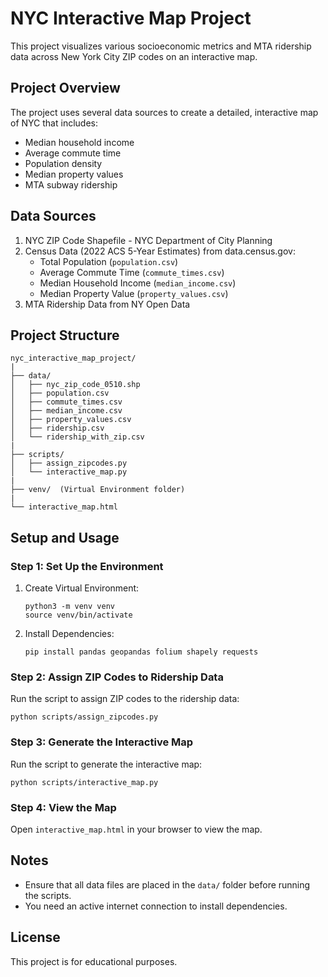 # NYC Interactive Map Project

This project visualizes various socioeconomic metrics and MTA ridership data across New York City ZIP codes on an interactive map.

## Project Overview

The project uses several data sources to create a detailed, interactive map of NYC that includes:
- Median household income
- Average commute time
- Population density
- Median property values
- MTA subway ridership

## Data Sources

1. NYC ZIP Code Shapefile - NYC Department of City Planning
2. Census Data (2022 ACS 5-Year Estimates) from data.census.gov:
   - Total Population (`population.csv`)
   - Average Commute Time (`commute_times.csv`)
   - Median Household Income (`median_income.csv`)
   - Median Property Value (`property_values.csv`)
3. MTA Ridership Data from NY Open Data

## Project Structure

```
nyc_interactive_map_project/
|
├── data/
│   ├── nyc_zip_code_0510.shp
│   ├── population.csv
│   ├── commute_times.csv
│   ├── median_income.csv
│   ├── property_values.csv
│   ├── ridership.csv
│   └── ridership_with_zip.csv
|
├── scripts/
│   ├── assign_zipcodes.py
│   └── interactive_map.py
|
├── venv/  (Virtual Environment folder)
|
└── interactive_map.html
```

## Setup and Usage

### Step 1: Set Up the Environment

1. Create Virtual Environment:
   ```
   python3 -m venv venv
   source venv/bin/activate
   ```

2. Install Dependencies:
   ```
   pip install pandas geopandas folium shapely requests
   ```

### Step 2: Assign ZIP Codes to Ridership Data

Run the script to assign ZIP codes to the ridership data:

```
python scripts/assign_zipcodes.py
```

### Step 3: Generate the Interactive Map

Run the script to generate the interactive map:

```
python scripts/interactive_map.py
```

### Step 4: View the Map

Open `interactive_map.html` in your browser to view the map.

## Notes

- Ensure that all data files are placed in the `data/` folder before running the scripts.
- You need an active internet connection to install dependencies.

## License

This project is for educational purposes.
